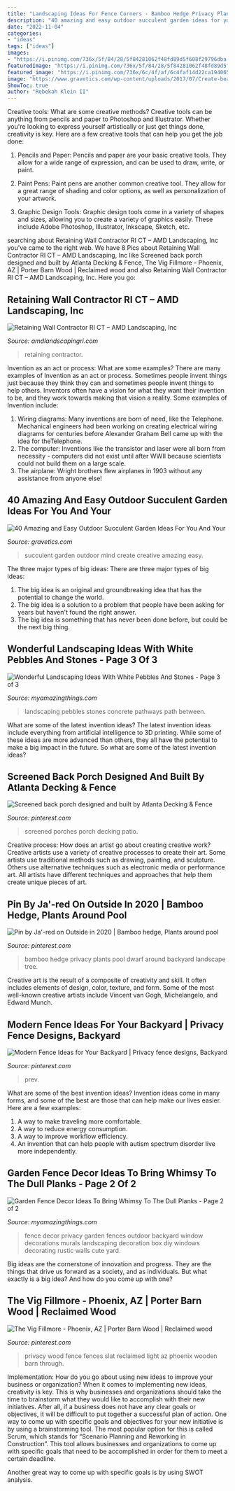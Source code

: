 ```yaml
---
title: "Landscaping Ideas For Fence Corners - Bamboo Hedge Privacy Plants Pool Dwarf Around Backyard Landscape Tree"
description: "40 amazing and easy outdoor succulent garden ideas for you and your"
date: "2022-11-04"
categories:
- "ideas"
tags: ["ideas"]
images:
- "https://i.pinimg.com/736x/5f/84/28/5f84281062f48fd89d5f608f29796dba.jpg"
featuredImage: "https://i.pinimg.com/736x/5f/84/28/5f84281062f48fd89d5f608f29796dba.jpg"
featured_image: "https://i.pinimg.com/736x/6c/4f/af/6c4faf14d22ca194065d8fd74d35d193.jpg"
image: "https://www.gravetics.com/wp-content/uploads/2017/07/Create-beautiful-succulent-arrangments-in-old-fountains.jpg"
ShowToc: true
author: "Rebekah Klein II"
---
```



Creative tools: What are some creative methods?
Creative tools can be anything from pencils and paper to Photoshop and Illustrator. Whether you're looking to express yourself artistically or just get things done, creativity is key. Here are a few creative tools that can help you get the job done:
1. Pencils and Paper: Pencils and paper are your basic creative tools. They allow for a wide range of expression, and can be used to draw, write, or paint.

2. Paint Pens: Paint pens are another common creative tool. They allow for a great range of shading and color options, as well as personalization of your artwork.

3. Graphic Design Tools: Graphic design tools come in a variety of shapes and sizes, allowing you to create a variety of graphics easily. These include Adobe Photoshop, Illustrator, Inkscape, Sketch, etc.

	

		
searching about Retaining Wall Contractor RI CT – AMD Landscaping, Inc you've came to the right web. We have 8 Pics about Retaining Wall Contractor RI CT – AMD Landscaping, Inc like Screened back porch designed and built by Atlanta Decking &amp; Fence, The Vig Fillmore - Phoenix, AZ | Porter Barn Wood | Reclaimed wood and also Retaining Wall Contractor RI CT – AMD Landscaping, Inc. Here you go:
		
    
## Retaining Wall Contractor RI CT – AMD Landscaping, Inc

<img loading=lazy src="https://www.amdlandscapingri.com/assets/img/gallery/wall/4_6.jpg" onerror="this.onerror=null;this.src='https://tse1.mm.bing.net/th?id=OIP.4nkTvN4ELEWbn8h5F6zXpAHaE8&amp;pid=15.1';" alt="Retaining Wall Contractor RI CT – AMD Landscaping, Inc">

_Source: amdlandscapingri.com_

>retaining contractor. 

	

Invention as an act or process: What are some examples?
There are many examples of Invention as an act or process. Sometimes people invent things just because they think they can and sometimes people invent things to help others. Inventors often have a vision for what they want their invention to be, and they work towards making that vision a reality. Some examples of Invention include: 
1) Wiring diagrams: Many inventions are born of need, like the Telephone. Mechanical engineers had been working on creating electrical wiring diagrams for centuries before Alexander Graham Bell came up with the idea for theTelephone.
2) The computer: Inventions like the transistor and laser were all born from necessity - computers did not exist until after WWII because scientists could not build them on a large scale.
3) The airplane: Wright brothers flew airplanes in 1903 without any assistance from anyone else!

    
## 40 Amazing And Easy Outdoor Succulent Garden Ideas For You And Your

<img loading=lazy src="https://www.gravetics.com/wp-content/uploads/2017/07/Create-beautiful-succulent-arrangments-in-old-fountains.jpg" onerror="this.onerror=null;this.src='https://tse3.mm.bing.net/th?id=OIP.sdZNLvK6fLZ1h5Lb1KACUAHaLH&amp;pid=15.1';" alt="40 Amazing and Easy Outdoor Succulent Garden Ideas For You And Your">

_Source: gravetics.com_

>succulent garden outdoor mind create creative amazing easy. 

	

The three major types of big ideas:
There are three major types of big ideas: 
1. The big idea is an original and groundbreaking idea that has the potential to change the world. 
2. The big idea is a solution to a problem that people have been asking for years but haven't found the right answer. 
3. The big idea is something that has never been done before, but could be the next big thing.

    
## Wonderful Landscaping Ideas With White Pebbles And Stones - Page 3 Of 3

<img loading=lazy src="http://myamazingthings.com/wp-content/uploads/2017/03/path.jpg" onerror="this.onerror=null;this.src='https://tse4.mm.bing.net/th?id=OIP.JI40F9dl4A3Y2w14ZxKyXQHaFj&amp;pid=15.1';" alt="Wonderful Landscaping Ideas With White Pebbles And Stones - Page 3 of 3">

_Source: myamazingthings.com_

>landscaping pebbles stones concrete pathways path between. 

	

What are some of the latest invention ideas?
The latest invention ideas include everything from artificial intelligence to 3D printing. While some of these ideas are more advanced than others, they all have the potential to make a big impact in the future. So what are some of the latest invention ideas?

    
## Screened Back Porch Designed And Built By Atlanta Decking &amp; Fence

<img loading=lazy src="https://i.pinimg.com/736x/5f/84/28/5f84281062f48fd89d5f608f29796dba.jpg" onerror="this.onerror=null;this.src='https://tse2.mm.bing.net/th?id=OIP.NyUVB4WSXjx4woyLDPBH6gHaJ5&amp;pid=15.1';" alt="Screened back porch designed and built by Atlanta Decking &amp; Fence">

_Source: pinterest.com_

>screened porches porch decking patio. 

	

Creative process: How does an artist go about creating creative work?
Creative artists use a variety of creative processes to create their art. Some artists use traditional methods such as drawing, painting, and sculpture. Others use alternative techniques such as electronic media or performance art. All artists have different techniques and approaches that help them create unique pieces of art.

    
## Pin By Ja&#039;-red On Outside In 2020 | Bamboo Hedge, Plants Around Pool

<img loading=lazy src="https://i.pinimg.com/736x/44/50/8a/44508adbc5e2796fa669f82d28e4b23f.jpg" onerror="this.onerror=null;this.src='https://tse3.mm.bing.net/th?id=OIP.gCVM36fnpcIapb3_KiUeigHaGZ&amp;pid=15.1';" alt="Pin by Ja&#039;-red on Outside in 2020 | Bamboo hedge, Plants around pool">

_Source: pinterest.com_

>bamboo hedge privacy plants pool dwarf around backyard landscape tree. 

	

Creative art is the result of a composite of creativity and skill. It often includes elements of design, color, texture, and form. Some of the most well-known creative artists include Vincent van Gogh, Michelangelo, and Edward Munch.

    
## Modern Fence Ideas For Your Backyard | Privacy Fence Designs, Backyard

<img loading=lazy src="https://i.pinimg.com/736x/6c/4f/af/6c4faf14d22ca194065d8fd74d35d193.jpg" onerror="this.onerror=null;this.src='https://tse1.mm.bing.net/th?id=OIP.fOni_qZxfN10QYPDks7uTAHaKx&amp;pid=15.1';" alt="Modern Fence Ideas for Your Backyard | Privacy fence designs, Backyard">

_Source: pinterest.com_

>prev. 

	

What are some of the best invention ideas?
Invention ideas come in many forms, and some of the best are those that can help make our lives easier. Here are a few examples: 
1. A way to make traveling more comfortable. 
2. A way to reduce energy consumption. 
3. A way to improve workflow efficiency. 
4. An invention that can help people with autism spectrum disorder live more independently.

    
## Garden Fence Decor Ideas To Bring Whimsy To The Dull Planks - Page 2 Of 2

<img loading=lazy src="http://myamazingthings.com/wp-content/uploads/2017/08/garden-fence-decor-6.jpg" onerror="this.onerror=null;this.src='https://tse1.mm.bing.net/th?id=OIP.yrobT3llZbD6aca2cO0lZwHaHa&amp;pid=15.1';" alt="Garden Fence Decor Ideas To Bring Whimsy To The Dull Planks - Page 2 of 2">

_Source: myamazingthings.com_

>fence decor privacy garden fences outdoor backyard window decorations murals landscaping decoration box diy windows decorating rustic walls cute yard. 

	

Big ideas are the cornerstone of innovation and progress. They are the things that drive us forward as a society, and as individuals. But what exactly is a big idea? And how do you come up with one?

    
## The Vig Fillmore - Phoenix, AZ | Porter Barn Wood | Reclaimed Wood

<img loading=lazy src="https://i.pinimg.com/736x/80/f5/58/80f5586570eb1703f26b46a5b540a69d--phoenix-privacy-fences.jpg" onerror="this.onerror=null;this.src='https://tse4.mm.bing.net/th?id=OIP.khTMnr0TlwmEYYCzTDYTNgHaJ4&amp;pid=15.1';" alt="The Vig Fillmore - Phoenix, AZ | Porter Barn Wood | Reclaimed wood">

_Source: pinterest.com_

>privacy wood fence fences slat reclaimed light az phoenix wooden barn through. 

	

Implementation: How do you go about using new ideas to improve your business or organization?
When it comes to implementing new ideas, creativity is key. This is why businesses and organizations should take the time to brainstorm what they would like to accomplish with their new initiatives. After all, if a business does not have any clear goals or objectives, it will be difficult to put together a successful plan of action.
One way to come up with specific goals and objectives for your new initiative is by using a brainstorming tool. The most popular option for this is called Scrum, which stands for “Scenario Planning and Reworking in Construction”. This tool allows businesses and organizations to come up with specific goals that need to be accomplished in order for them to meet a certain deadline.

Another great way to come up with specific goals is by using SWOT analysis.

